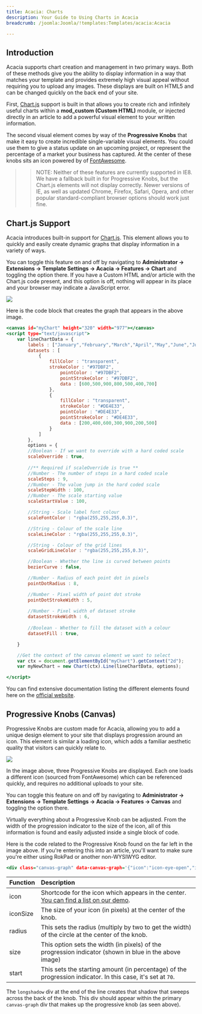 ```yaml
---
title: Acacia: Charts
description: Your Guide to Using Charts in Acacia
breadcrumb: /joomla:Joomla/!templates:Templates/acacia:Acacia

---
```


Introduction
-----

Acacia supports chart creation and management in two primary ways. Both of these methods give you the ability to display information in a way that matches your template and provides extremely high visual appeal without requiring you to upload any images. These displays are built on HTML5 and can be changed quickly on the back end of your site.

First, [Chart.js][chartjs] support is built in that allows you to create rich and infinitely useful charts within a **mod_custom (Custom HTML)** module, or injected directly in an article to add a powerful visual element to your written information.

The second visual element comes by way of the **Progressive Knobs** that make it easy to create incredible single-variable visual elements. You could use them to give a status update on an upcoming project, or represent the percentage of a market your business has captured. At the center of these knobs sits an icon powered by of [FontAwesome][fontawesome].

>> NOTE: Neither of these features are currently supported in IE8. We have a fallback built in for Progressive Knobs, but the Chart.js elements will not display correctly. Newer versions of IE, as well as updated Chrome, Firefox, Safari, Opera, and other popular standard-compliant browser options should work just fine.

Chart.js Support
-----

Acacia introduces built-in support for [Chart.js][chartjs]. This element allows you to quickly and easily create dynamic graphs that display information in a variety of ways. 

You can toggle this feature on and off by navigating to **Administrator -> Extensions -> Template Settings -> Acacia -> Features -> Chart** and toggling the option there. If you have a Custom HTML and/or article with the Chart.js code present, and this option is off, nothing will appear in its place and your browser may indicate a JavaScript error.

![][chart_1]

Here is the code block that creates the graph that appears in the above image.

~~~ .html
<canvas id="myChart" height="320" width="977"></canvas>
<script type="text/javascript">
	var lineChartData = {
		labels : ["January","February","March","April","May","June","July"],
		datasets : [
			{
				fillColor : "transparent",
				strokeColor : "#97DBF2",
					pointColor : "#97DBF2",
					pointStrokeColor : "#97DBF2",
					data : [600,500,900,800,500,400,700]
				},
				{
					fillColor : "transparent",
					strokeColor : "#DE4E33",
					pointColor : "#DE4E33",
					pointStrokeColor : "#DE4E33",
					data : [200,400,600,300,900,200,500]
				}
			]
		},
		options = {
		//Boolean - If we want to override with a hard coded scale
		scaleOverride : true,
			
		//** Required if scaleOverride is true **
		//Number - The number of steps in a hard coded scale
		scaleSteps : 9,
		//Number - The value jump in the hard coded scale
		scaleStepWidth : 100,
		//Number - The scale starting value
		scaleStartValue : 100,

		//String - Scale label font colour	
		scaleFontColor : "rgba(255,255,255,0.3)",

		//String - Colour of the scale line
		scaleLineColor : "rgba(255,255,255,0.3)",

		//String - Colour of the grid lines
		scaleGridLineColor : "rgba(255,255,255,0.3)",	

		//Boolean - Whether the line is curved between points
		bezierCurve : false,	

		//Number - Radius of each point dot in pixels
		pointDotRadius : 8,

		//Number - Pixel width of point dot stroke
		pointDotStrokeWidth : 5,
			
		//Number - Pixel width of dataset stroke
		datasetStrokeWidth : 6,
		
		//Boolean - Whether to fill the dataset with a colour
		datasetFill : true,

	}

	//Get the context of the canvas element we want to select
	var ctx = document.getElementById("myChart").getContext("2d");
	var myNewChart = new Chart(ctx).Line(lineChartData, options);

</script>
~~~

You can find extensive documentation listing the different elements found here on the [official website][chartjs].

Progressive Knobs (Canvas)
-----

Progressive Knobs are custom made for Acacia, allowing you to add a unique design element to your site that displays progression around an icon. This element is similar a loading icon, which adds a familiar aesthetic quality that visitors can quickly relate to.

![][chart_2]

In the image above, three Progressive Knobs are displayed. Each one loads a different icon (sourced from FontAwesome) which can be referenced quickly, and requires no additional uploads to your site.

You can toggle this feature on and off by navigating to **Administrator -> Extensions -> Template Settings -> Acacia -> Features -> Canvas** and toggling the option there.

Virtually everything about a Progressive Knob can be adjusted. From the width of the progression indicator to the size of the icon, all of this information is found and easily adjusted inside a single block of code.

Here is the code related to the Progressive Knob found on the far left in the image above. If you're entering this into an article, you'll want to make sure you're either using RokPad or another non-WYSIWYG editor.

~~~ .html
<div class="canvas-graph" data-canvas-graph='{"icon":"icon-eye-open","iconSize":80,"radius":110,"size":15,"start":70}'><div class="longshadow"></div></div>
~~~

| Function | Description                                                                                                 |  
| :------- | :---------------------------------------------------------------------------------------------------------- |  
| icon     | Shortcode for the icon which appears in the center. [You can find a list on our demo][list].  
| iconSize | The size of your icon (in pixels) at the center of the knob.                                                |  
| radius   | This sets the radius (multiply by two to get the width) of the circle at the center of the knob.            |  
| size     | This option sets the width (in pixels) of the progression indicator (shown in blue in the above image)      |  
| start    | This sets the starting amount (in percentage) of the progression indicator. In this case, it's set at `70`. |  

The `longshadow` div at the end of the line creates that shadow that sweeps across the back of the knob. This div should appear within the primary `canvas-graph` div that makes up the progressive knob (as seen above).

[chartjs]: http://chartjs.org
[fontawesome]: http://fortawesome.github.io/Font-Awesome/
[chart_1]: assets/chart_1.jpeg
[chart_2]: assets/chart_2.jpeg
[list]: http://demo.rockettheme.com/joomla/acacia/features/typography